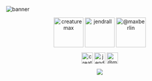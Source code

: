 ![banner](https://i.postimg.cc/DZcHXrnF/banner-github-toorusr.png)
<p align="center">
<a href="https://max.berlin?ref=gh" target="blank"><img align="center" src="https://i.postimg.cc/y6L0gdg0/badge-pw.png" alt="creaturemax" height="80" /></a>
<a href="https://dnd.one" target="blank"><img align="center" src="https://i.postimg.cc/TYhgr6gF/bade-iwork.png" alt="jendrall" height="80" /></a>
<a href="mailto:hello@max.berlin" target="blank"><img align="center" src="https://i.postimg.cc/tJv6LSQB/badge-reachout.png" alt="@maxberlin" height="80" /></a>
</p>

<!--
**toorusr/toorusr** is a ✨ _special_ ✨ repository because its `README.md` (this file) appears on your GitHub profile.

Here are some ideas to get you started:

- 🔭 I’m currently working on ...
- 🌱 I’m currently learning ...
- 👯 I’m looking to collaborate on ...
- 🤔 I’m looking for help with ...
- 💬 Ask me about ...
- 📫 How to reach me: ...
- 😄 Pronouns: ...
- ⚡ Fun fact: ...
-->

<p align="center">
<a href="https://twitter.com/creaturemax" target="blank"><img align="center" src="https://cdn.jsdelivr.net/npm/simple-icons@3.0.1/icons/twitter.svg" alt="creaturemax" height="30" width="30" /></a>
<a href="https://linkedin.com/in/jendrall" target="blank"><img align="center" src="https://cdn.jsdelivr.net/npm/simple-icons@3.0.1/icons/linkedin.svg" alt="jendrall" height="30" width="30" /></a>
<a href="https://medium.com/@maxberlin" target="blank"><img align="center" src="https://cdn.jsdelivr.net/npm/simple-icons@3.0.1/icons/medium.svg" alt="@maxberlin" height="30" width="30" /></a>
</p>

<p align="center">
<img src="https://visitor-badge.laobi.icu/badge?page_id=toorusr.toorusr" />
</p>
